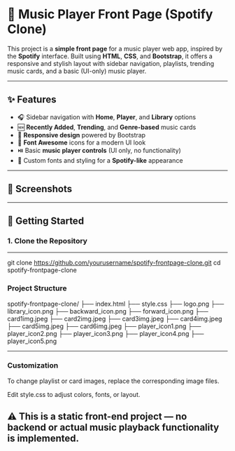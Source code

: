 # 🎵 Music Player Front Page (Spotify Clone)

This project is a **simple front page** for a music player web app, inspired by the **Spotify** interface. Built using **HTML**, **CSS**, and **Bootstrap**, it offers a responsive and stylish layout with sidebar navigation, playlists, trending music cards, and a basic (UI-only) music player.

---

## ✨ Features

- 🎧 Sidebar navigation with **Home**, **Player**, and **Library** options  
- 🆕 **Recently Added**, **Trending**, and **Genre-based** music cards  
- 📱 **Responsive design** powered by Bootstrap  
- 🌟 **Font Awesome** icons for a modern UI look  
- ⏯️ Basic **music player controls** (UI only, no functionality)  
- 🎨 Custom fonts and styling for a **Spotify-like** appearance  

---

## 📸 Screenshots

---

## 🚀 Getting Started

### 1. Clone the Repository
---
git clone https://github.com/yourusername/spotify-frontpage-clone.git
cd spotify-frontpage-clone

### Project Structure
spotify-frontpage-clone/
├── index.html
├── style.css
├── logo.png
├── library_icon.png
├── backward_icon.png
├── forward_icon.png
├── card1img.jpeg
├── card2img.jpeg
├── card3img.jpeg
├── card4img.jpeg
├── card5img.jpeg
├── card6img.jpeg
├── player_icon1.png
├── player_icon2.png
├── player_icon3.png
├── player_icon4.png
├── player_icon5.png

---
### Customization
To change playlist or card images, replace the corresponding image files.

Edit style.css to adjust colors, fonts, or layout.

## ⚠️ This is a static front-end project — no backend or actual music playback functionality is implemented.


